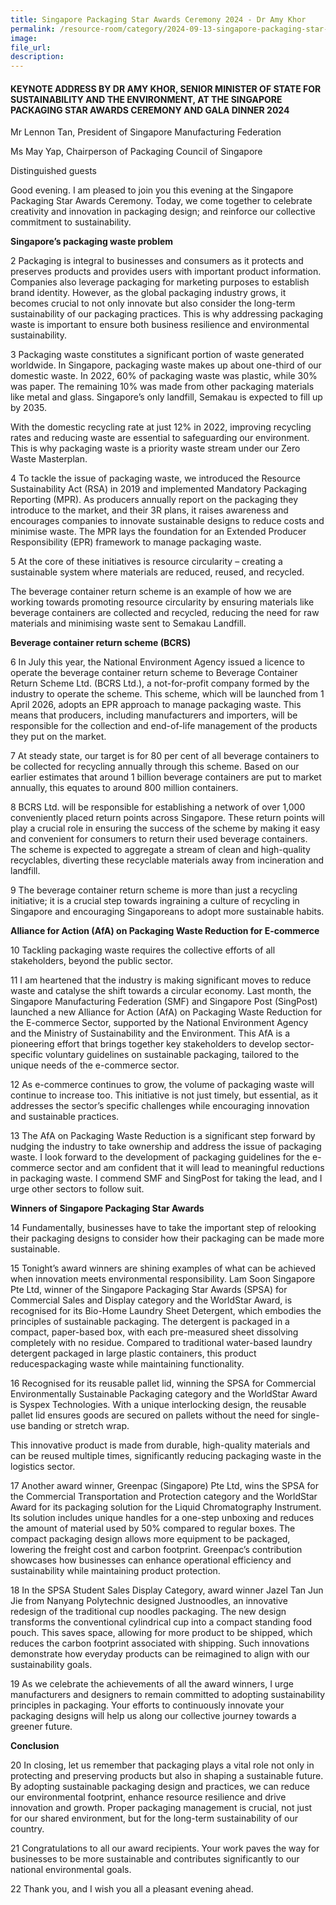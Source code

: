 ```yaml
---
title: Singapore Packaging Star Awards Ceremony 2024 - Dr Amy Khor
permalink: /resource-room/category/2024-09-13-singapore-packaging-star-awards-ceremony/
image:
file_url:
description:
---
```


#### KEYNOTE ADDRESS BY DR AMY KHOR, SENIOR MINISTER OF STATE FOR SUSTAINABILITY AND THE ENVIRONMENT, AT THE SINGAPORE PACKAGING STAR AWARDS CEREMONY AND GALA DINNER 2024

Mr Lennon Tan, President of Singapore Manufacturing Federation

Ms May Yap, Chairperson of Packaging Council of Singapore

Distinguished guests

Good evening. I am pleased to join you this evening at the Singapore Packaging Star Awards Ceremony. Today, we come together to celebrate creativity and innovation in packaging design; and reinforce our collective commitment to sustainability.

**Singapore’s packaging waste problem**

2 Packaging is integral to businesses and consumers as it protects and preserves products and provides users with important product information. Companies also leverage packaging for marketing purposes to establish brand identity. However, as the global packaging industry grows, it becomes crucial to not only innovate but also consider the long-term sustainability of our packaging practices. This is why addressing packaging waste is important to ensure both business resilience and environmental sustainability.

3 Packaging waste constitutes a significant portion of waste generated worldwide. In Singapore, packaging waste makes up about one-third of our domestic waste. In 2022, 60% of packaging waste was plastic, while 30% was paper. The remaining 10% was made from other packaging materials like metal and glass. Singapore’s only landfill, Semakau is expected to fill up by 2035.

With the domestic recycling rate at just 12% in 2022, improving recycling rates and reducing waste are essential to safeguarding our environment. This is why packaging waste is a priority waste stream under our Zero Waste Masterplan.

4 To tackle the issue of packaging waste, we introduced the Resource Sustainability Act (RSA) in 2019 and implemented Mandatory Packaging Reporting (MPR). As producers annually report on the packaging they introduce to the market, and their 3R plans, it raises awareness and encourages companies to innovate sustainable designs to reduce costs and minimise waste. The MPR lays the foundation for an Extended Producer Responsibility (EPR) framework to manage packaging waste.

5 At the core of these initiatives is resource circularity – creating a sustainable system where materials are reduced, reused, and recycled.

The beverage container return scheme is an example of how we are working towards promoting resource circularity by ensuring materials like beverage containers are collected and recycled, reducing the need for raw materials and minimising waste sent to Semakau Landfill.

**Beverage container return scheme (BCRS)**

6 In July this year, the National Environment Agency issued a licence to operate the beverage container return scheme to Beverage Container Return Scheme Ltd. (BCRS Ltd.), a not-for-profit company formed by the industry to operate the scheme. This scheme, which will be launched from 1 April 2026, adopts an EPR approach to manage packaging waste. This means that producers, including manufacturers and importers, will be responsible for the collection and end-of-life management of the products they put on the market.

7 At steady state, our target is for 80 per cent of all beverage containers to be collected for recycling annually through this scheme. Based on our earlier estimates that around 1 billion beverage containers are put to market annually, this equates to around 800 million containers.

8 BCRS Ltd. will be responsible for establishing a network of over 1,000 conveniently placed return points across Singapore. These return points will play a crucial role in ensuring the success of the scheme by making it easy and convenient for consumers to return their used beverage containers. The scheme is expected to aggregate a stream of clean and high-quality recyclables, diverting these recyclable materials away from incineration and landfill.

9 The beverage container return scheme is more than just a recycling initiative; it is a crucial step towards ingraining a culture of recycling in Singapore and encouraging Singaporeans to adopt more sustainable habits.

**Alliance for Action (AfA) on Packaging Waste Reduction for E-commerce**

10 Tackling packaging waste requires the collective efforts of all stakeholders, beyond the public sector.

11 I am heartened that the industry is making significant moves to reduce waste and catalyse the shift towards a circular economy. Last month, the Singapore Manufacturing Federation (SMF) and Singapore Post (SingPost) launched a new Alliance for Action (AfA) on Packaging Waste Reduction for the E-commerce Sector, supported by the National Environment Agency and the Ministry of Sustainability and the Environment. This AfA is a pioneering effort that brings together key stakeholders to develop sector-specific voluntary guidelines on sustainable packaging, tailored to the unique needs of the e-commerce sector.

12 As e-commerce continues to grow, the volume of packaging waste will continue to increase too. This initiative is not just timely, but essential, as it addresses the sector’s specific challenges while encouraging innovation and sustainable practices.

13 The AfA on Packaging Waste Reduction is a significant step forward by nudging the industry to take ownership and address the issue of packaging waste. I look forward to the development of packaging guidelines for the e-commerce sector and am confident that it will lead to meaningful reductions in packaging waste. I commend SMF and SingPost for taking the lead, and I urge other sectors to follow suit.

**Winners of Singapore Packaging Star Awards**

14 Fundamentally, businesses have to take the important step of relooking their packaging designs to consider how their packaging can be made more sustainable.

15 Tonight’s award winners are shining examples of what can be achieved when innovation meets environmental responsibility. Lam Soon Singapore Pte Ltd, winner of the Singapore Packaging Star Awards (SPSA) for Commercial Sales and Display category and the WorldStar Award, is recognised for its Bio-Home Laundry Sheet Detergent, which embodies the principles of sustainable packaging. The detergent is packaged in a compact, paper-based box, with each pre-measured sheet dissolving completely with no residue. Compared to traditional water-based laundry detergent packaged in large plastic containers, this product reducespackaging waste while maintaining functionality.

16 Recognised for its reusable pallet lid, winning the SPSA for Commercial Environmentally Sustainable Packaging category and the WorldStar Award is Syspex Technologies. With a unique interlocking design, the reusable pallet lid ensures goods are secured on pallets without the need for single-use banding or stretch wrap.

This innovative product is made from durable, high-quality materials and can be reused multiple times, significantly reducing packaging waste in the logistics sector.

17 Another award winner, Greenpac (Singapore) Pte Ltd, wins the SPSA for the Commercial Transportation and Protection category and the WorldStar Award for its packaging solution for the Liquid Chromatography Instrument. Its solution includes unique handles for a one-step unboxing and reduces the amount of material used by 50% compared to regular boxes. The compact packaging design allows more equipment to be packaged, lowering the freight cost and carbon footprint. Greenpac’s contribution showcases how businesses can enhance operational efficiency and sustainability while maintaining product protection.

18 In the SPSA Student Sales Display Category, award winner Jazel Tan Jun Jie from Nanyang Polytechnic designed Justnoodles, an innovative redesign of the traditional cup noodles packaging. The new design transforms the conventional cylindrical cup into a compact standing food pouch. This saves space, allowing for more product to be shipped, which reduces the carbon footprint associated with shipping. Such innovations demonstrate how everyday products can be reimagined to align with our sustainability goals.

19 As we celebrate the achievements of all the award winners, I urge manufacturers and designers to remain committed to adopting sustainability principles in packaging. Your efforts to continuously innovate your packaging designs will help us along our collective journey towards a greener future.

**Conclusion**

20 In closing, let us remember that packaging plays a vital role not only in protecting and preserving products but also in shaping a sustainable future. By adopting sustainable packaging design and practices, we can reduce our environmental footprint, enhance resource resilience and drive innovation and growth. Proper packaging management is crucial, not just for our shared environment, but for the long-term sustainability of our country.

21 Congratulations to all our award recipients. Your work paves the way for businesses to be more sustainable and contributes significantly to our national environmental goals.

22 Thank you, and I wish you all a pleasant evening ahead.
